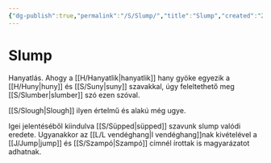 ```yaml
---
{"dg-publish":true,"permalink":"/S/Slump/","title":"Slump","created":"2023-10-21T10:34","updated":"2024-04-27T00:32"}
---
```



# Slump

Hanyatlás. Ahogy a [[H/Hanyatlik\|hanyatlik]] hany gyöke egyezik a [[H/Huny\|huny]] és [[S/Suny\|suny]] szavakkal, úgy feleltethető meg [[S/Slumber\|slumber]] szó ezen szóval.  

  
[[S/Slough\|Slough]] ilyen értelmű és alakú még ugye.  

Igei jelentéséből kiindulva [[S/Süpped\|süpped]] szavunk slump valódi eredete. Ugyanakkor az [[L/L vendéghang\|l vendéghang]]nak kivételével a [[J/Jump\|jump]] és [[S/Szampó\|Szampó]] címnél írottak is magyarázatot adhatnak.  